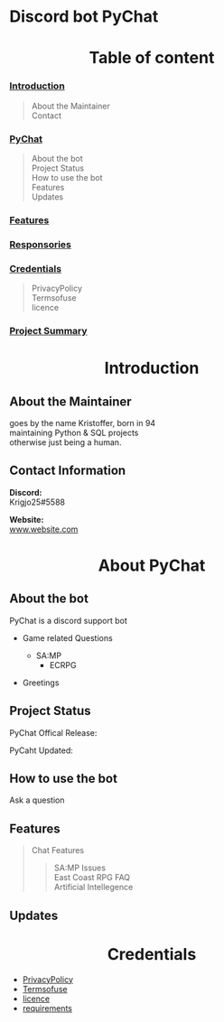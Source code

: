 # Discord bot PyChat

<h1 align='center'> Table of content </h1>

### [Introduction](#Introduction)
>   About the Maintainer<br>
>   Contact

### [PyChat](#PyChat)

> About the bot<br>
> Project Status<br>
> How to use the bot<br>
> Features<br>
> Updates

### [Features](#Features)

### [Responsories](#Responsories)

### [Credentials](#Credentials)

> PrivacyPolicy<br>
> Termsofuse<br>
> licence

### [Project Summary](#project-Summary)

<h1 align='center'> Introduction</h1>

## About the Maintainer

goes by the name Kristoffer, born in 94<br>
maintaining Python & SQL projects<br>
otherwise just being a human.

##  Contact Information

**Discord:** <br>
Krigjo25#5588<br>

**Website:**<br> 
www.website.com

<h1 align='center'>About PyChat</h1>

##  About the bot

PyChat is a discord support bot

-   Game related Questions
    *   SA:MP
        * ECRPG

-   Greetings

## Project Status

PyChat Offical Release:<br>

PyCaht Updated:<br>


## How to use the bot
Ask a question


## Features

>   Chat Features
>>  SA:MP Issues<br>
>>  East Coast RPG FAQ<br>
>>  Artificial Intellegence

## Updates

<h1 align='center'>Credentials</h1>

-   [PrivacyPolicy]()<br>
-   [Termsofuse]()<br>
-   [licence]()<br>
-   [requirements]()
